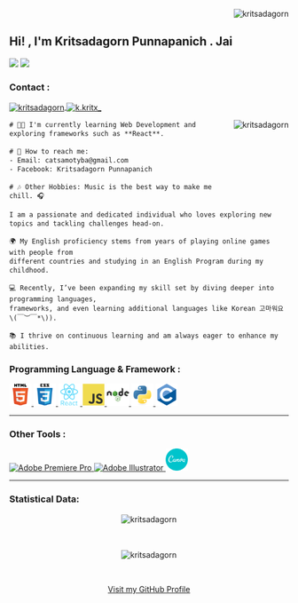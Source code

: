 <p align="right">
  <img src="https://komarev.com/ghpvc/?username=kritsadagorn&label=Profile%20views&color=0e75b6&style=flat" alt="kritsadagorn" />
</p>

<p align center>
  <h2> Hi! , I'm Kritsadagorn Punnapanich . Jai </h2>
  <span><img src="https://img.shields.io/badge/Student%20at%20RMUTL%20Chiang%20Mai%20Thailand-8A2BE2"/>  <img src="https://img.shields.io/badge/I%20was%20not%20good%20at%20everything%20since%20birth-8A2BE2"/></span>
</p>

<h3 align="left">Contact :</h3>
<p align="left">
  <a href="https://facebook.com/kritsadagorn" target="_blank">
    <img align="center" src="https://raw.githubusercontent.com/rahuldkjain/github-profile-readme-generator/master/src/images/icons/Social/facebook.svg" alt="kritsadagorn" height="30" width="40" />
  </a>
  <a href="https://instagram.com/k.kritx_" target="_blank">
    <img align="center" src="https://raw.githubusercontent.com/rahuldkjain/github-profile-readme-generator/master/src/images/icons/Social/instagram.svg" alt="k.kritx_" height="30" width="40" />
  </a>
</p>

<p align="center">
  <img align="right" src="https://github.com/kritsadagorn/kritsadagorn/blob/main/animation_500_kxa883sd.gif" alt="kritsadagorn" />
</p>

```
# 👨‍💻 I'm currently learning Web Development and exploring frameworks such as **React**.

# 📧 How to reach me:  
- Email: catsamotyba@gmail.com
- Facebook: Kritsadagorn Punnapanich

# 🎶 Other Hobbies: Music is the best way to make me chill. 🎧
```

```
I am a passionate and dedicated individual who loves exploring new topics and tackling challenges head-on.  

🌍 My English proficiency stems from years of playing online games with people from
different countries and studying in an English Program during my childhood.  

💻 Recently, I’ve been expanding my skill set by diving deeper into programming languages,
frameworks, and even learning additional languages like Korean 고마워요 \(￣︶￣*\)).  

📚 I thrive on continuous learning and am always eager to enhance my abilities.  
```

<h3 align="left">Programming Language & Framework :</h3>
<p align="left">
  <a href="https://www.w3.org/html/" target="_blank">
    <img src="https://raw.githubusercontent.com/devicons/devicon/master/icons/html5/html5-original-wordmark.svg" alt="HTML5" width="40" height="40" />
  </a>
  <a href="https://www.w3schools.com/css/" target="_blank">
    <img src="https://raw.githubusercontent.com/devicons/devicon/master/icons/css3/css3-original-wordmark.svg" alt="CSS3" width="40" height="40" />
  </a>
  <a href="https://reactjs.org/" target="_blank">
    <img src="https://raw.githubusercontent.com/devicons/devicon/master/icons/react/react-original-wordmark.svg" alt="React" width="40" height="40" />
  </a>
  <a href="https://developer.mozilla.org/en-US/docs/Web/JavaScript" target="_blank">
    <img src="https://raw.githubusercontent.com/devicons/devicon/master/icons/javascript/javascript-original.svg" alt="JavaScript" width="40" height="40" />
  </a>
  <a href="https://nodejs.org" target="_blank">
    <img src="https://raw.githubusercontent.com/devicons/devicon/master/icons/nodejs/nodejs-original-wordmark.svg" alt="Node.js" width="40" height="40" />
  </a>
  <a href="https://www.python.org" target="_blank">
    <img src="https://raw.githubusercontent.com/devicons/devicon/master/icons/python/python-original.svg" alt="Python" width="40" height="40" />
  </a>
  <a href="https://www.w3schools.com/c/c_intro.php" target="_blank">
    <img src="https://raw.githubusercontent.com/devicons/devicon/master/icons/c/c-original.svg" alt="C" width="40" height="40" />
  </a>
</p>

---

<h3 align="left">Other Tools :</h3>
<p align="left">
  <a href="https://www.adobe.com/th_th/products/premiere.html" target="_blank">
    <img src="https://cdn.jsdelivr.net/gh/devicons/devicon@latest/icons/premierepro/premierepro-original.svg" alt="Adobe Premiere Pro" width="40" height="40" />
  </a>
  <a href="https://www.adobe.com/in/products/illustrator.html" target="_blank">
    <img src="https://www.vectorlogo.zone/logos/adobe_illustrator/adobe_illustrator-icon.svg" alt="Adobe Illustrator" width="40" height="40" />
  </a>
  <a href="https://www.canva.com/th_th/" target="_blank">
    <img src="https://raw.githubusercontent.com/devicons/devicon/master/icons/canva/canva-original.svg" alt="Canva" width="40" height="40" />
  </a>
</p>

---

<h3>Statistical Data:</h3>
<p align="center">
  <img align="center" src="https://github-readme-stats.vercel.app/api/top-langs?username=kritsadagorn&show_icons=true&locale=en&bg_color=0d1117&text_color=ffffff&layout=compact" alt="kritsadagorn" />
</p>

<br>

<p align="center">
  <img align="center" src="https://github-readme-stats.vercel.app/api?username=kritsadagorn&show_icons=true&locale=en&bg_color=0d1117&text_color=ffffff&repo=convoychat" alt="kritsadagorn" />
</p>

<br>

<p align="center">
  <a href="https://github.com/kritsadagorn" target="_blank">Visit my GitHub Profile</a>
</p>
